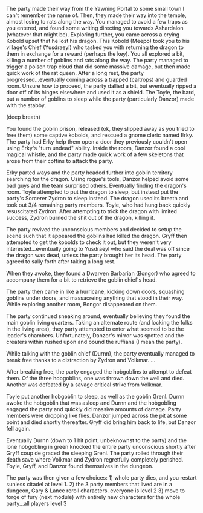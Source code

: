The party made their way from the Yawning Portal to some small town I can't remember the name of.  Then, they made their way into the temple, almost losing to rats along the way.  You managed to avoid a few traps as you entered, and found some writing directing you towards Ashardalon (whatever that might be).   Exploring further, you came across a crying Kobold upset that he lost his dragon.  This Kobold (Meepo) took you to his village's Chief (Yusdraeyl) who tasked you with returning the dragon to them in exchange for a reward (perhaps the key).  You all explored a bit, killing a number of goblins and rats along the way.  The party managed to trigger a poison trap cloud that did some massive damage, but then made quick work of the rat queen.  After a long rest, the party progressed...eventually coming across a trapped (caltrops) and guarded room.  Unsure how to proceed, the party dallied a bit, but eventually ripped a door off of its hinges elsewhere and used it as a shield.   The Toyle, the bard, put a number of goblins to sleep while the party (particularly Danzor) made with the stabby. 

(deep breath)

You found the goblin prison, released (ok, they slipped away as you tried to free them) some captive kobolds, and rescued a gnome cleric named Erky.  The party had Erky help them open a door they previously couldn't open using Erky's "turn undead" ability.  Inside the room, Danzor found a cool magical whistle, and the party made quick work of a few skeletons that arose from their coffins to attack the party.

Erky parted ways and the party headed further into goblin territory searching for the dragon.  Using rogue's tools, Danzor helped avoid some bad guys and the team surprised others.  Eventually finding the dragon's room.  Toyle attempted to put the dragon to sleep, but instead put the party's Sorcerer Zydron to sleep instead.  The dragon used its breath and took out 3/4 remaining party members.  Toyle, who had hung back quickly resuscitated Zydron.   After attempting to trick the dragon with limited success, Zydron burned the shit out of the dragon, killing it.

The party revived the unconscious members and decided to setup the scene such that it appeared the goblins had killed the dragon. Gryff then attempted to get the kobolds to check it out, but they weren't very interested...eventually going to Yusdraeyl who said the deal was off since the dragon was dead, unless the party brought her its head.  The party agreed to sally forth after taking a long rest.

When they awoke, they found a Dwarven Barbarian (Bongor) who agreed to accompany them for a bit to retrieve the goblin chief's head.  

The party then came in like a hurricane, kicking down doors, squashing goblins under doors, and massacreing anything that stood in their way.  While exploring another room, Bongor disappeared on them.

The party continued sneaking around, eventually believing they found the main goblin living quarters.  Taking an alternate route (and locking the folks in the living area), they party attempted to enter what seemed to be the leader's chambers.  Unfortunately, Danzor's mirror was spotted and the creaters within rushed upon and bound the ruffians (I mean the party).

While talking with the goblin chief (Durnn), the party eventually managed to break free thanks to a distraction by Zydron and Volkmar.   ...

After breaking free, the party engaged the hobgoblins to attempt to defeat them.  Of the three hobgoblins, one was thrown down the well and died.  Another was defeated by a savage critical strike from Volkmar.

Toyle put another hobgoblin to sleep, as well as the goblin Grenl.  Durnn awoke the hobgoblin that was asleep and Durnn and the hobgobling engaged the party and quickly did massive amounts of damage.  Party members were dropping like flies.  Danzor jumped across the pit at some point and died shortly thereafter.  Gryff did bring him back to life, but Danzor fell again.

Eventually Durnn (down to 1 hit point, unbeknownst to the party) and the lone hobgobling in green knocked the entire party unconscious shortly after Gryff coup de graced the sleeping Grenl.  The party rolled through their death save where Volkmar and Zydron regretfully completely perished.  Toyle, Gryff, and Danzor found themselves in the dungeon.

The party was then given a few choices: 1) whole party dies, and you restart sunless citadel at level 1.       2) the 3 party members that lived are in a dungeon, Gary & Lance reroll characters.  everyone is level 2    3) move to forge of fury (next module) with entirely new characters for the whole party...all players level 3
